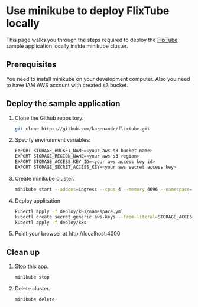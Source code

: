 # Use minikube to deploy FlixTube locally

This page walks you through the steps required to deploy the [FlixTube](https://github.com/korenandr/flixtube) sample application locally inside minikube cluster.

## Prerequisites

You need to install minikube on your development computer. Also you need to have IAM AWS account with created s3 bucket.

## Deploy the sample application

1. Clone the Github repository.

    ```bash
    git clone https://github.com/korenandr/flixtube.git
    ```

2. Specify environment variables:

    ```bash
    EXPORT STORAGE_BUCKET_NAME=<your aws s3 bucket name>
    EXPORT STORAGE_REGION_NAME=<your aws s3 region>
    EXPORT STORAGE_ACCESS_KEY_ID=<your aws access key id>
    EXPORT STORAGE_SECRET_ACCESS_KEY=<your aws secret access key>
    ```

3. Create minikube cluster.

    ```bash
    minikube start --addons=ingress --cpus 4 --memory 4096 --namespace="flixtube"
    ```

4. Deploy application

    ```bash
    kubectl apply -f deploy/k8s/namespace.yml
    kubectl create secret generic aws-keys --from-literal=STORAGE_ACCESS_KEY_ID=${STORAGE_ACCESS_KEY_ID} --from-literal=STORAGE_SECRET_ACCESS_KEY={STORAGE_SECRET_ACCESS_KEY}
    kubectl apply -f deploy/k8s
    ```

4. Point your browser at http://localhost:4000

## Clean up

1. Stop this app.

    ```bash
    minikube stop
    ```

2. Delete cluster.

    ```bash
    minikube delete
    ```